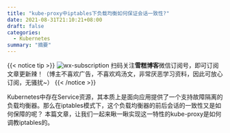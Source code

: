 ```yaml
---
title: "kube-proxy中iptables下负载均衡如何保证会话一致性?"
date: 2021-08-31T21:10:21+08:00
draft: false
categories:
  - Kubernetes
summary: "摘要"
---
```


{{< notice tip >}}
![wx-subscription](/wx-subscription.svg)
扫码关注**雪糕博客**微信订阅号，即可订阅文章更新辣！（博主不喜欢广告，不喜欢鸡汤文，非常厌恶学习资料，因此可放心订阅，无骚扰~）
{{< /notice >}}

Kubernetes中存在Service资源，其本质上是面向应用提供了一个支持故障隔离的负载均衡器。那么在iptables模式下，这个负载均衡器的前后会话的一致性又是如何保障的呢？
本篇文章，让我们一起来瞅一瞅实现这一特性的kube-proxy是如何调教iptables的。
